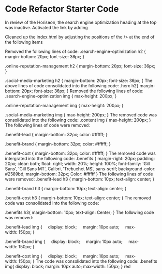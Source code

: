 # Code Refactor Starter Code
In review of the Horiseon, the search engine optimization heading at the top was inactive. Activated the link by adding <div id="search-engine-optimization" class = "search-engine-optimization">
Cleaned up the index.html by adjusting the positions of the /> at the end of the following items

Removed the following lines of code:
.search-engine-optimization h2 {
    margin-bottom: 20px;
    font-size: 36px;
}

.online-reputation-management h2 {
    margin-bottom: 20px;
    font-size: 36px;
}

.social-media-marketing h2 {
    margin-bottom: 20px;
    font-size: 36px;
}
The above lines of code consolidated into the following code: .hero h2{ 
    margin-bottom: 20px;
    font-size: 36px;
}
Removed the following lines of code:
.search-engine-optimization img {
    max-height: 200px;
}

.online-reputation-management img {
    max-height: 200px;
}

.social-media-marketing img {
    max-height: 200px;
}
The removed code was consolidated into the following code: 
.content img {
    max-height: 200px;
}
The following lines of code were removed:

.benefit-lead {
    margin-bottom: 32px;
    color: #ffffff;
}

.benefit-brand {
    margin-bottom: 32px;
    color: #ffffff;
}

.benefit-cost {
    margin-bottom: 32px;
    color: #ffffff;
}
The removed code was intergrated into the following code:
.benefits {
    margin-right: 20px;
    padding: 20px;
    clear: both;
    float: right;
    width: 20%;
    height: 100%;
    font-family: 'Gill Sans', 'Gill Sans MT', Calibri, 'Trebuchet MS', sans-serif;
    background-color: #2589bd;
    margin-bottom: 32px;
    Color: #ffffff
}
The following lines of code were removed:
.benefit-lead h3 {
    margin-bottom: 10px;
    text-align: center;
}

.benefit-brand h3 {
    margin-bottom: 10px;
    text-align: center;
}

.benefit-cost h3 {
    margin-bottom: 10px;
    text-align: center;
}
The removed code was consolidated into the following code:

.benefits h3{ 
    margin-bottom: 10px;
    text-align: Center;
}
The following code was removed:


.benefit-lead img {
    display: block;
    margin: 10px auto;
    max-width: 150px;
}


.benefit-brand img {
    display: block;
    margin: 10px auto;
    max-width: 150px;
}

.benefit-cost img {
    display: block;
    margin: 10px auto;
    max-width: 150px;
}
The code was consolidated into the following code:
.benefits img{
    display: block;
    margin: 10px auto;
    max-width: 150px;
} red